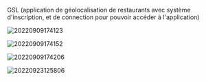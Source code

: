 GSL (application de géolocalisation de restaurants avec système d'inscription, et de connection pour pouvoir accéder à l'application)

![20220909174123](https://user-images.githubusercontent.com/75996200/189389746-5159266a-504e-4fd8-a6bb-db953d286611.png)


![20220909174152](https://user-images.githubusercontent.com/75996200/189390472-fa27c57a-8d66-462d-b149-e07e30948c2f.png)


![20220909174206](https://user-images.githubusercontent.com/75996200/189390493-7d504c2f-8a38-4801-8f18-675cce7a6db8.png)



![20220923125806](https://user-images.githubusercontent.com/75996200/192046374-5c3c9f8f-6743-4b22-9264-60c12a6d491d.png)

